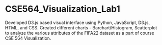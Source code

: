# CSE564_Visualization_Lab1
Developed D3.js based visual interface using Python, JavaScript, D3.js, HTML, and CSS. Created different charts - Barchart/Histogram, Scatterplot to analyze the various attributes of the FIFA22 dataset as a part of course CSE 564 Visualization.
